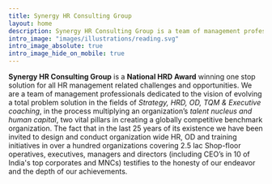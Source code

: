 ```yaml
---
title: Synergy HR Consulting Group
layout: home
description: Synergy HR Consulting Group is a team of management professionals dedicated to the vision of evolving a Total Problem Solution in the fields of Strategy, HRD, OD, TQM & Executive coaching, in the process multiplying an organization’s talent nucleus and human capital, two vital pillars in creating a globally competitive benchmark organization. The fact that in the last 15 years of its existence we have been invited to design and conduct organization wide HR, OD and training initiatives in over a hundred organizations covering 2.5 lac Shop-floor operatives, executives, managers and directors testifies to the honesty of our endeavor and the depth of our achievements.  
intro_image: "images/illustrations/reading.svg"
intro_image_absolute: true
intro_image_hide_on_mobile: true
---
```

__Synergy HR Consulting Group__ is a __National HRD Award__ winning one stop solution for all HR management related challenges and opportunities. We are a team of management professionals dedicated to the vision of evolving a total problem solution in the fields of _Strategy, HRD, OD, TQM & Executive coaching_, in the process multiplying an organization’s _talent nucleus and human capital_, two vital pillars in creating a globally competitive benchmark organization. The fact that in the last 25 years of its existence we have been invited to design and conduct organization wide HR, OD and training initiatives in over a hundred organizations covering 2.5 lac Shop-floor operatives, executives, managers and directors (including CEO’s in 10 of India's top corporates and MNCs) testifies to the honesty of our endeavor and the depth of our achievements. 